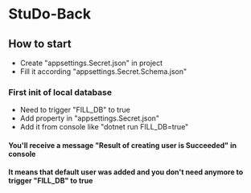 # StuDo-Back

## How to start
- Create "appsettings.Secret.json" in project
- Fill it according "appsettings.Secret.Schema.json"
### First init of local database
- Need to trigger "FILL_DB" to true
- Add property in "appsettings.Secret.json"
- Add it from console like "dotnet run FILL_DB=true"
#### You'll receive a message "Result of creating user is Succeeded" in console  
#### It means that default user was added and you don't need anymore to trigger "FILL_DB" to true
